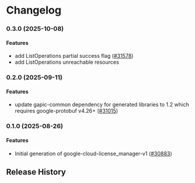# Changelog

### 0.3.0 (2025-10-08)

#### Features

* add ListOperations partial success flag ([#31578](https://github.com/googleapis/google-cloud-ruby/issues/31578)) 
* add ListOperations unreachable resources 

### 0.2.0 (2025-09-11)

#### Features

* update gapic-common dependency for generated libraries to 1.2 which requires google-protobuf v4.26+ ([#31015](https://github.com/googleapis/google-cloud-ruby/issues/31015)) 

### 0.1.0 (2025-08-26)

#### Features

* Initial generation of google-cloud-license_manager-v1 ([#30883](https://github.com/googleapis/google-cloud-ruby/issues/30883)) 

## Release History
